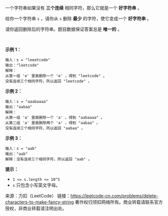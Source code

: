 一个字符串如果没有 **三个连续** 相同字符，那么它就是一个 **好字符串** 。

给你一个字符串 ```s``` ，请你从 ```s``` 删除 **最少** 的字符，使它变成一个 **好字符串** 。

请你返回删除后的字符串。题目数据保证答案总是 **唯一的** 。

 

**示例 1：**
```
输入：s = "leeetcode"
输出："leetcode"
解释：
从第一组 'e' 里面删除一个 'e' ，得到 "leetcode" 。
没有连续三个相同字符，所以返回 "leetcode" 。
```
**示例 2：**
```
输入：s = "aaabaaaa"
输出："aabaa"
解释：
从第一组 'a' 里面删除一个 'a' ，得到 "aabaaaa" 。
从第二组 'a' 里面删除两个 'a' ，得到 "aabaa" 。
没有连续三个相同字符，所以返回 "aabaa" 。
```
**示例 3：**
```
输入：s = "aab"
输出："aab"
解释：没有连续三个相同字符，所以返回 "aab" 。
```

**提示：**

* ```1 <= s.length <= 10^5```
* ```s``` 只包含小写英文字母。

来源：力扣（LeetCode）
链接：https://leetcode-cn.com/problems/delete-characters-to-make-fancy-string
著作权归领扣网络所有。商业转载请联系官方授权，非商业转载请注明出处。